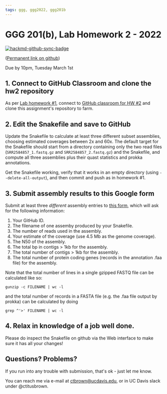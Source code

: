 ```yaml
---
tags: ggg, ggg2022, ggg201b
---
```

# GGG 201(b), Lab Homework 2 - 2022

[![hackmd-github-sync-badge](https://hackmd.io/WpOTGwL8RhWaJjDMYlssSg/badge)](https://hackmd.io/WpOTGwL8RhWaJjDMYlssSg)

([Permanent link on github](https://github.com/ngs-docs/2022-GGG201b-lab/blob/main/hw-2.md))

Due by 10pm, Tuesday March 1st

## 1. Connect to GitHub Classroom and clone the hw2 repository

As per [Lab homework #1](https://hackmd.io/kW_TiOLsQxeQzRlj6C33jg?view), connect to [GitHub classroom for HW #2](https://classroom.github.com/a/0f_Y_SSM) and clone this assignment's repository to farm.

## 2. Edit the Snakefile and save to GitHub

Update the Snakefile to calculate at least three different subset assemblies, choosing estimated coverages between 2x and 60x. The default target for the Snakefile should start from a directory containing only the two read files (`SRR2584857_1.fastq.gz` and `SRR2584857_2.fastq.gz`) and the Snakefile, and compute all three assemblies plus their quast statistics and prokka annotations.

Get the Snakefile working, verify that it works in an empty directory (using `--delete-all-output`), and then commit and push as in homework #1.

## 3. Submit assembly results to this Google form

Submit at least three _different_ assembly entries to [this form](https://docs.google.com/forms/d/e/1FAIpQLSeZlOhKgxGCTg7lgM7bePmEboGpM5-5zon2HPKwLQzyP04G5Q/viewform), which will ask for the following information:
1. Your GitHub ID.
2. The filename of one assemby produced by your Snakefile.
3. The number of reads used in the assembly.
4. Your estimate of the coverage (use 4.5 Mb as the genome coverage).
5. The N50 of the assembly.
6. The total bp in contigs > 1kb for the assembly.
7. The total number of contigs > 1kb for the assembly.
8. The total number of protein coding genes (records in the annotation .faa file) for the assembly.

Note that the total number of lines in a single gzipped FASTQ file can be calculated like so:
```
gunzip -c FILENAME | wc -l
```

and the total number of records in a FASTA file (e.g. the .faa file output by prokka) can be calculated by doing
```
grep ^'>' FILENAME | wc -l
```

## 4. Relax in knowledge of a job well done.

Please do inspect the Snakefile on github via the Web interface to make sure it has all your changes!

## Questions? Problems?

If you run into any trouble with submission, that's ok - just let me know.

You can reach me via e-mail at ctbrown@ucdavis.edu, or in UC Davis slack under @ctitusbrown.
